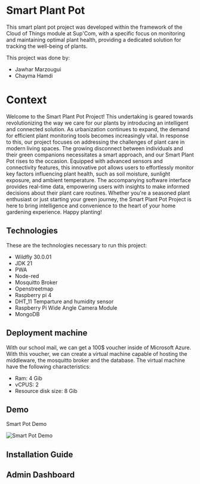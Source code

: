 # Smart Plant Pot

This smart plant pot project was developed within the framework of the Cloud of Things module at Sup'Com, with a specific focus on monitoring and maintaining optimal plant health, providing a dedicated solution for tracking the well-being of plants.

This project was done by:
- Jawhar Marzougui
- Chayma Hamdi

# Context
Welcome to the Smart Plant Pot Project! This undertaking is geared towards revolutionizing the way we care for our plants by introducing an intelligent and connected solution. As urbanization continues to expand, the demand for efficient plant monitoring tools becomes increasingly vital. In response to this, our project focuses on addressing the challenges of plant care in modern living spaces. The growing disconnect between individuals and their green companions necessitates a smart approach, and our Smart Plant Pot rises to the occasion. Equipped with advanced sensors and connectivity features, this innovative pot allows users to effortlessly monitor key factors influencing plant health, such as soil moisture, sunlight exposure, and ambient temperature. The accompanying software interface provides real-time data, empowering users with insights to make informed decisions about their plant care routines. Whether you're a seasoned plant enthusiast or just starting your green journey, the Smart Plant Pot Project is here to bring intelligence and convenience to the heart of your home gardening experience. Happy planting!

## Technologies

These are the technologies necessary to run this project:
- Wildfly 30.0.01
- JDK 21
- PWA
- Node-red
- Mosquitto Broker
- Openstreetmap
- Raspberry pi 4
- DHT_11 Temparture and humidity sensor
- Raspberry Pi Wide Angle Camera Module
- MongoDB

## Deployment machine

With our school mail, we can get a 100$ voucher inside of Microsoft Azure. With this voucher, we can create a virtual machine capable of hosting
the middleware, the mosquitto broker and the database. The virtual machine have the following characteristics:
- Ram: 4 Gib
- vCPUS: 2
- Resource disk size: 8 Gib

## Demo

Smart Pot Demo

![Smart Pot Demo](docs/media/Demo.jpg)



## Installation Guide


## Admin Dashboard
